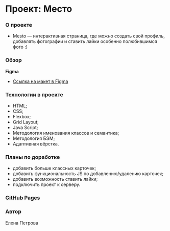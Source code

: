 # Проект: Место

### О проекте
* Mesto — интерактивная страница, где можно создать свой профиль, добавлять фотографии и ставить лайки особенно полюбившимся фото :)

### Обзор

**Figma**
* [Ссылка на макет в Figma](https://www.figma.com/file/2cn9N9jSkmxD84oJik7xL7/JavaScript.-Sprint-4?node-id=0%3A1)

### Технологии в проекте
* HTML;
* CSS;
* Flexbox;
* Grid Layout;
* Java Script;
* Методология именования классов и семантика;
* Методология БЭМ;
* Адаптивная вёрстка. 

### Планы по доработке
* добавить больше классных карточек;
* добавить функциональность JS по добавлению/удалению карточек;
* добавить возможность ставить лайки;
* подключить проект к серверу.

### GitHub Pages


### Автор
Елена Петрова